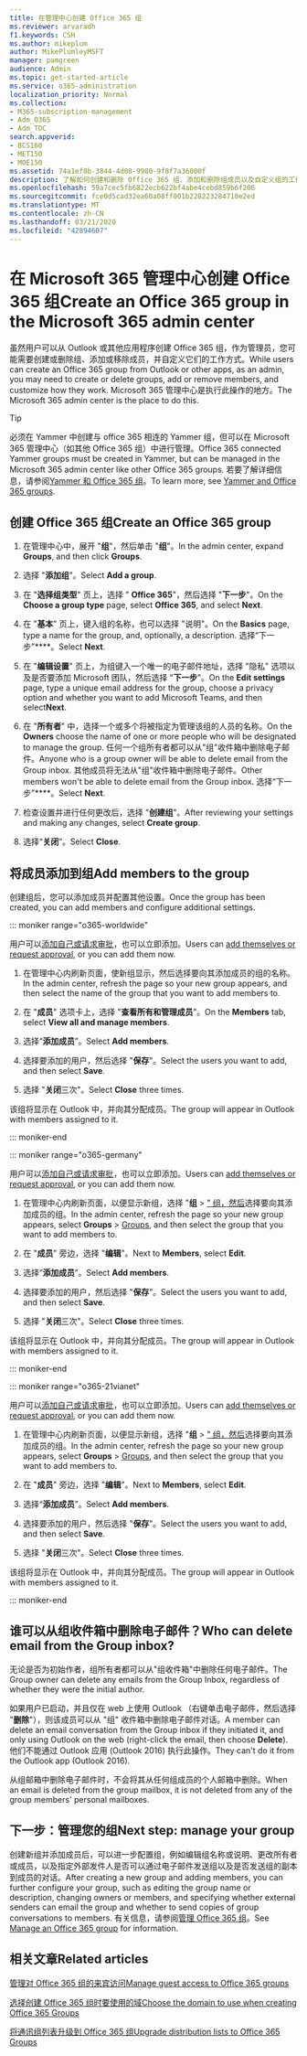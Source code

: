 ```yaml
---
title: 在管理中心创建 Office 365 组
ms.reviewer: arvaradh
f1.keywords: CSH
ms.author: mikeplum
author: MikePlumleyMSFT
manager: pamgreen
audience: Admin
ms.topic: get-started-article
ms.service: o365-administration
localization_priority: Normal
ms.collection:
- M365-subscription-management
- Adm_O365
- Adm_TOC
search.appverid:
- BCS160
- MET150
- MOE150
ms.assetid: 74a1ef8b-3844-4d08-9980-9f8f7a36000f
description: 了解如何创建和删除 Office 365 组、添加和删除组成员以及自定义组的工作方式。
ms.openlocfilehash: 59a7cec5fb6822ecb622bf4abe4cebd859b6f206
ms.sourcegitcommit: fce0d5cad32ea60a08ff001b228223284710e2ed
ms.translationtype: MT
ms.contentlocale: zh-CN
ms.lasthandoff: 03/21/2020
ms.locfileid: "42894607"
---
```

# <a name="create-an-office-365-group-in-the-microsoft-365-admin-center"></a><span data-ttu-id="efba6-103">在 Microsoft 365 管理中心创建 Office 365 组</span><span class="sxs-lookup"><span data-stu-id="efba6-103">Create an Office 365 group in the Microsoft 365 admin center</span></span>
  
<span data-ttu-id="efba6-104">虽然用户可以从 Outlook 或其他应用程序创建 Office 365 组，作为管理员，您可能需要创建或删除组、添加或移除成员，并自定义它们的工作方式。</span><span class="sxs-lookup"><span data-stu-id="efba6-104">While users can create an Office 365 group from Outlook or other apps, as an admin, you may need to create or delete groups, add or remove members, and customize how they work.</span></span> <span data-ttu-id="efba6-105">Microsoft 365 管理中心是执行此操作的地方。</span><span class="sxs-lookup"><span data-stu-id="efba6-105">The Microsoft 365 admin center is the place to do this.</span></span> 

> [!TIP]
> <span data-ttu-id="efba6-106">必须在 Yammer 中创建与 office 365 相连的 Yammer 组，但可以在 Microsoft 365 管理中心（如其他 Office 365 组）中进行管理。</span><span class="sxs-lookup"><span data-stu-id="efba6-106">Office 365 connected Yammer groups must be created in Yammer, but can be managed in the Microsoft 365 admin center like other Office 365 groups.</span></span> <span data-ttu-id="efba6-107">若要了解详细信息，请参阅[Yammer 和 Office 365 组](https://support.office.com/article/d8c239dc-a48b-47ab-b85e-6b4b8191a869.aspx)。</span><span class="sxs-lookup"><span data-stu-id="efba6-107">To learn more, see [Yammer and Office 365 groups](https://support.office.com/article/d8c239dc-a48b-47ab-b85e-6b4b8191a869.aspx).</span></span> 

## <a name="create-an-office-365-group"></a><span data-ttu-id="efba6-108">创建 Office 365 组</span><span class="sxs-lookup"><span data-stu-id="efba6-108">Create an Office 365 group</span></span>

1. <span data-ttu-id="efba6-109">在管理中心中，展开 "**组**"，然后单击 "**组**"。</span><span class="sxs-lookup"><span data-stu-id="efba6-109">In the admin center, expand **Groups**, and then click **Groups**.</span></span>

2. <span data-ttu-id="efba6-110">选择 "**添加组**"。</span><span class="sxs-lookup"><span data-stu-id="efba6-110">Select **Add a group**.</span></span>
  
3. <span data-ttu-id="efba6-111">在 "**选择组类型**" 页上，选择 " **Office 365**"，然后选择 "**下一步**"。</span><span class="sxs-lookup"><span data-stu-id="efba6-111">On the **Choose a group type** page, select **Office 365**, and select **Next**.</span></span>

4. <span data-ttu-id="efba6-112">在 "**基本**" 页上，键入组的名称，也可以选择 "说明"。</span><span class="sxs-lookup"><span data-stu-id="efba6-112">On the **Basics** page, type a name for the group, and, optionally, a description.</span></span> <span data-ttu-id="efba6-113">选择“下一步”\*\*\*\*。</span><span class="sxs-lookup"><span data-stu-id="efba6-113">Select **Next**.</span></span>
    
5. <span data-ttu-id="efba6-114">在 "**编辑设置**" 页上，为组键入一个唯一的电子邮件地址，选择 "隐私" 选项以及是否要添加 Microsoft 团队，然后选择 "**下一步**"。</span><span class="sxs-lookup"><span data-stu-id="efba6-114">On the **Edit settings** page, type a unique email address for the group, choose a privacy option and whether you want to add Microsoft Teams, and then select**Next**.</span></span>
    
6. <span data-ttu-id="efba6-115">在 "**所有者**" 中，选择一个或多个将被指定为管理该组的人员的名称。</span><span class="sxs-lookup"><span data-stu-id="efba6-115">On the **Owners** choose the name of one or more people who will be designated to manage the group.</span></span> <span data-ttu-id="efba6-116">任何一个组所有者都可以从"组"收件箱中删除电子邮件。</span><span class="sxs-lookup"><span data-stu-id="efba6-116">Anyone who is a group owner will be able to delete email from the Group inbox.</span></span> <span data-ttu-id="efba6-117">其他成员将无法从"组"收件箱中删除电子邮件。</span><span class="sxs-lookup"><span data-stu-id="efba6-117">Other members won't be able to delete email from the Group inbox.</span></span> <span data-ttu-id="efba6-118">选择“下一步”\*\*\*\*。</span><span class="sxs-lookup"><span data-stu-id="efba6-118">Select **Next**.</span></span>
    
7. <span data-ttu-id="efba6-119">检查设置并进行任何更改后，选择 "**创建组**"。</span><span class="sxs-lookup"><span data-stu-id="efba6-119">After reviewing your settings and making any changes, select **Create group**.</span></span>

8. <span data-ttu-id="efba6-120">选择“**关闭**”。</span><span class="sxs-lookup"><span data-stu-id="efba6-120">Select **Close**.</span></span>
    
## <a name="add-members-to-the-group"></a><span data-ttu-id="efba6-121">将成员添加到组</span><span class="sxs-lookup"><span data-stu-id="efba6-121">Add members to the group</span></span>

<span data-ttu-id="efba6-122">创建组后，您可以添加成员并配置其他设置。</span><span class="sxs-lookup"><span data-stu-id="efba6-122">Once the group has been created, you can add members and configure additional settings.</span></span>

::: moniker range="o365-worldwide"

<span data-ttu-id="efba6-123">用户可以[添加自己或请求审批](https://support.office.com/article/Join-a-group-in-Outlook-2e59e19c-b872-44c8-ae84-0acc4b79c45d)，也可以立即添加。</span><span class="sxs-lookup"><span data-stu-id="efba6-123">Users can [add themselves or request approval](https://support.office.com/article/Join-a-group-in-Outlook-2e59e19c-b872-44c8-ae84-0acc4b79c45d), or you can add them now.</span></span>

1. <span data-ttu-id="efba6-124">在管理中心内刷新页面，使新组显示，然后选择要向其添加成员的组的名称。</span><span class="sxs-lookup"><span data-stu-id="efba6-124">In the admin center, refresh the page so your new group appears, and then select the name of the group that you want to add members to.</span></span>
    
2. <span data-ttu-id="efba6-125">在 "**成员**" 选项卡上，选择 "**查看所有和管理成员**"。</span><span class="sxs-lookup"><span data-stu-id="efba6-125">On the **Members** tab, select **View all and manage members**.</span></span>

3. <span data-ttu-id="efba6-126">选择“**添加成员**”。</span><span class="sxs-lookup"><span data-stu-id="efba6-126">Select **Add members**.</span></span>
    
4. <span data-ttu-id="efba6-127">选择要添加的用户，然后选择 "**保存**"。</span><span class="sxs-lookup"><span data-stu-id="efba6-127">Select the users you want to add, and then select **Save**.</span></span>
    
5. <span data-ttu-id="efba6-128">选择 "**关闭**三次"。</span><span class="sxs-lookup"><span data-stu-id="efba6-128">Select **Close** three times.</span></span> 
    
<span data-ttu-id="efba6-129">该组将显示在 Outlook 中，并向其分配成员。</span><span class="sxs-lookup"><span data-stu-id="efba6-129">The group will appear in Outlook with members assigned to it.</span></span>

::: moniker-end

::: moniker range="o365-germany"

<span data-ttu-id="efba6-130">用户可以[添加自己或请求审批](https://support.office.com/article/Join-a-group-in-Outlook-2e59e19c-b872-44c8-ae84-0acc4b79c45d)，也可以立即添加。</span><span class="sxs-lookup"><span data-stu-id="efba6-130">Users can [add themselves or request approval](https://support.office.com/article/Join-a-group-in-Outlook-2e59e19c-b872-44c8-ae84-0acc4b79c45d), or you can add them now.</span></span>
1. <span data-ttu-id="efba6-131">在管理中心内刷新页面，以便显示新组，选择 "**组** \> <a href="https://go.microsoft.com/fwlink/p/?linkid=2052855" target="_blank">" 组，然后</a>选择要向其添加成员的组。</span><span class="sxs-lookup"><span data-stu-id="efba6-131">In the admin center, refresh the page so your new group appears, select **Groups** \> <a href="https://go.microsoft.com/fwlink/p/?linkid=2052855" target="_blank">Groups</a>, and then select the group that you want to add members to.</span></span>
    
2. <span data-ttu-id="efba6-132">在 "**成员**" 旁边，选择 "**编辑**"。</span><span class="sxs-lookup"><span data-stu-id="efba6-132">Next to **Members**, select **Edit**.</span></span>
3. <span data-ttu-id="efba6-133">选择“**添加成员**”。</span><span class="sxs-lookup"><span data-stu-id="efba6-133">Select **Add members**.</span></span>
    
4. <span data-ttu-id="efba6-134">选择要添加的用户，然后选择 "**保存**"。</span><span class="sxs-lookup"><span data-stu-id="efba6-134">Select the users you want to add, and then select **Save**.</span></span>
    
5. <span data-ttu-id="efba6-135">选择 "**关闭**三次"。</span><span class="sxs-lookup"><span data-stu-id="efba6-135">Select **Close** three times.</span></span> 
    
<span data-ttu-id="efba6-136">该组将显示在 Outlook 中，并向其分配成员。</span><span class="sxs-lookup"><span data-stu-id="efba6-136">The group will appear in Outlook with members assigned to it.</span></span>
  
::: moniker-end

::: moniker range="o365-21vianet"

<span data-ttu-id="efba6-137">用户可以[添加自己或请求审批](https://support.office.com/article/Join-a-group-in-Outlook-2e59e19c-b872-44c8-ae84-0acc4b79c45d)，也可以立即添加。</span><span class="sxs-lookup"><span data-stu-id="efba6-137">Users can [add themselves or request approval](https://support.office.com/article/Join-a-group-in-Outlook-2e59e19c-b872-44c8-ae84-0acc4b79c45d), or you can add them now.</span></span>
1. <span data-ttu-id="efba6-138">在管理中心内刷新页面，以便显示新组，选择 "**组** \> <a href="https://go.microsoft.com/fwlink/p/?linkid=2052855" target="_blank">" 组，然后</a>选择要向其添加成员的组。</span><span class="sxs-lookup"><span data-stu-id="efba6-138">In the admin center, refresh the page so your new group appears, select **Groups** \> <a href="https://go.microsoft.com/fwlink/p/?linkid=2052855" target="_blank">Groups</a>, and then select the group that you want to add members to.</span></span>
    
2. <span data-ttu-id="efba6-139">在 "**成员**" 旁边，选择 "**编辑**"。</span><span class="sxs-lookup"><span data-stu-id="efba6-139">Next to **Members**, select **Edit**.</span></span>
3. <span data-ttu-id="efba6-140">选择“**添加成员**”。</span><span class="sxs-lookup"><span data-stu-id="efba6-140">Select **Add members**.</span></span>
    
4. <span data-ttu-id="efba6-141">选择要添加的用户，然后选择 "**保存**"。</span><span class="sxs-lookup"><span data-stu-id="efba6-141">Select the users you want to add, and then select **Save**.</span></span>
    
5. <span data-ttu-id="efba6-142">选择 "**关闭**三次"。</span><span class="sxs-lookup"><span data-stu-id="efba6-142">Select **Close** three times.</span></span> 
    
<span data-ttu-id="efba6-143">该组将显示在 Outlook 中，并向其分配成员。</span><span class="sxs-lookup"><span data-stu-id="efba6-143">The group will appear in Outlook with members assigned to it.</span></span>
  
::: moniker-end

## <a name="who-can-delete-email-from-the-group-inbox"></a><span data-ttu-id="efba6-144">谁可以从组收件箱中删除电子邮件？</span><span class="sxs-lookup"><span data-stu-id="efba6-144">Who can delete email from the Group inbox?</span></span>

<span data-ttu-id="efba6-145">无论是否为初始作者，组所有者都可以从"组收件箱"中删除任何电子邮件。</span><span class="sxs-lookup"><span data-stu-id="efba6-145">The Group owner can delete any emails from the Group Inbox, regardless of whether they were the initial author.</span></span>
  
<span data-ttu-id="efba6-146">如果用户已启动，并且仅在 web 上使用 Outlook （右键单击电子邮件，然后选择 "**删除**"），则该成员可以从 "组" 收件箱中删除电子邮件对话。</span><span class="sxs-lookup"><span data-stu-id="efba6-146">A member can delete an email conversation from the Group inbox if they initiated it, and only using Outlook on the web (right-click the email, then choose **Delete**).</span></span> <span data-ttu-id="efba6-147">他们不能通过 Outlook 应用 (Outlook 2016) 执行此操作。</span><span class="sxs-lookup"><span data-stu-id="efba6-147">They can't do it from the Outlook app (Outlook 2016).</span></span>
  
<span data-ttu-id="efba6-148">从组邮箱中删除电子邮件时，不会将其从任何组成员的个人邮箱中删除。</span><span class="sxs-lookup"><span data-stu-id="efba6-148">When an email is deleted from the group mailbox, it is not deleted from any of the group members' personal mailboxes.</span></span>

## <a name="next-step-manage-your-group"></a><span data-ttu-id="efba6-149">下一步：管理您的组</span><span class="sxs-lookup"><span data-stu-id="efba6-149">Next step: manage your group</span></span>

<span data-ttu-id="efba6-150">创建新组并添加成员后，可以进一步配置组，例如编辑组名称或说明、更改所有者或成员，以及指定外部发件人是否可以通过电子邮件发送组以及是否发送组的副本到成员的对话。</span><span class="sxs-lookup"><span data-stu-id="efba6-150">After creating a new group and adding members, you can further configure your group, such as editing the group name or description, changing owners or members, and specifying whether external senders can email the group and whether to send copies of group conversations to members.</span></span> <span data-ttu-id="efba6-151">有关信息，请参阅[管理 Office 365 组](manage-groups.md)。</span><span class="sxs-lookup"><span data-stu-id="efba6-151">See [Manage an Office 365 group](manage-groups.md) for information.</span></span>

## <a name="related-articles"></a><span data-ttu-id="efba6-152">相关文章</span><span class="sxs-lookup"><span data-stu-id="efba6-152">Related articles</span></span>

[<span data-ttu-id="efba6-153">管理对 Office 365 组的来宾访问</span><span class="sxs-lookup"><span data-stu-id="efba6-153">Manage guest access to Office 365 groups</span></span>](https://support.office.com/article/7c713d74-a144-4eab-92e7-d50df526ff96.aspx)

[<span data-ttu-id="efba6-154">选择创建 Office 365 组时要使用的域</span><span class="sxs-lookup"><span data-stu-id="efba6-154">Choose the domain to use when creating Office 365 Groups</span></span>](choose-domain-to-create-groups.md)

[<span data-ttu-id="efba6-155">将通讯组列表升级到 Office 365 组</span><span class="sxs-lookup"><span data-stu-id="efba6-155">Upgrade distribution lists to Office 365 Groups</span></span>](../manage/upgrade-distribution-lists.md)
